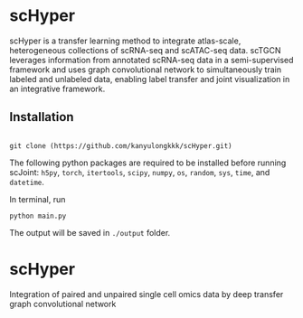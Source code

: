 
# scHyper

scHyper is a transfer learning method to integrate atlas-scale, heterogeneous collections of scRNA-seq and scATAC-seq data. scTGCN leverages information from annotated scRNA-seq data in a semi-supervised framework and uses graph convolutional network to simultaneously train labeled and unlabeled data, enabling label transfer and joint visualization in an integrative framework. 



## Installation


```

git clone (https://github.com/kanyulongkkk/scHyper.git)
```

The following python packages are required to be installed before running scJoint:
`h5py`, `torch`, `itertools`, `scipy`, `numpy`,  `os`, `random`, `sys`, `time`, and `datetime`.


In terminal, run

```
python main.py
```

The output will be saved in `./output` folder.


# scHyper
Integration of paired and unpaired single cell omics data by deep transfer graph convolutional network


